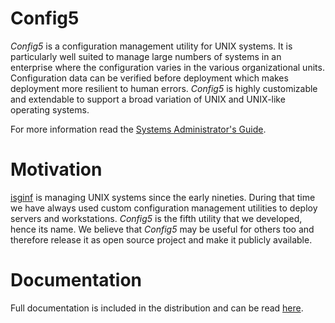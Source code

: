 Config5
=======

*Config5* is a configuration management utility for UNIX systems. It is particularly well suited to manage large numbers of systems in an enterprise where the configuration varies in the various organizational units. Configuration data can be verified before deployment which makes deployment more resilient to human errors. *Config5* is highly customizable and extendable to support a broad variation of UNIX and UNIX-like operating systems. 

For more information read the [Systems Administrator's Guide](https://github.com/isginf/config5/blob/master/docs/pdf/guide.pdf?raw=true).

Motivation
==========

[isginf](http://www.isg.inf.ethz.ch) is managing UNIX systems since the early nineties. During that time we have always used custom configuration management utilities to deploy servers and workstations. *Config5* is the fifth utility that we developed, hence its name. We believe that *Config5* may be useful for others too and therefore release it as open source project and make it publicly available.

Documentation
=============

Full documentation is included in the distribution and can be read [here](https://github.com/isginf/config5/blob/master/docs/pdf/).

